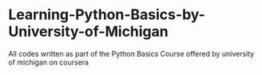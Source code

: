 # Learning-Python-Basics-by-University-of-Michigan
All codes written as part of the Python Basics Course offered by university of michigan on coursera
